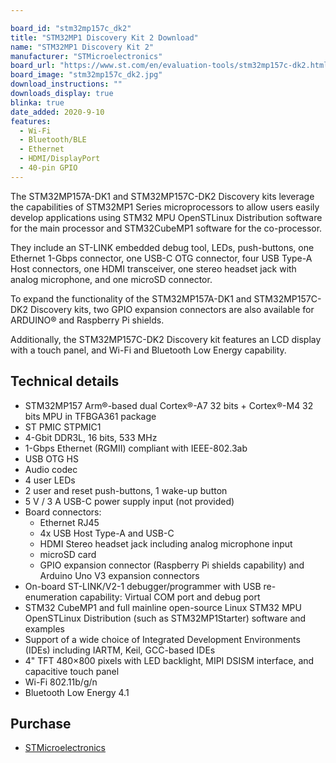 ```yaml
---

board_id: "stm32mp157c_dk2"
title: "STM32MP1 Discovery Kit 2 Download"
name: "STM32MP1 Discovery Kit 2"
manufacturer: "STMicroelectronics"
board_url: "https://www.st.com/en/evaluation-tools/stm32mp157c-dk2.html"
board_image: "stm32mp157c_dk2.jpg"
download_instructions: ""
downloads_display: true
blinka: true
date_added: 2020-9-10
features:
  - Wi-Fi
  - Bluetooth/BLE
  - Ethernet
  - HDMI/DisplayPort
  - 40-pin GPIO
---
```


The STM32MP157A-DK1 and STM32MP157C-DK2 Discovery kits leverage the capabilities of STM32MP1 Series microprocessors to allow users easily develop applications using STM32 MPU OpenSTLinux Distribution software for the main processor and STM32CubeMP1 software for the co-processor.

They include an ST-LINK embedded debug tool, LEDs, push-buttons, one Ethernet 1-Gbps connector, one USB-C OTG connector, four USB Type-A Host connectors, one HDMI transceiver, one stereo headset jack with analog microphone, and one microSD connector.

To expand the functionality of the STM32MP157A-DK1 and STM32MP157C-DK2 Discovery kits, two GPIO expansion connectors are also available for ARDUINO® and Raspberry Pi shields.

Additionally, the STM32MP157C-DK2 Discovery kit features an LCD display with a touch panel, and Wi-Fi and Bluetooth Low Energy capability.

## Technical details

- STM32MP157 Arm®-based dual Cortex®-A7 32 bits + Cortex®-M4 32 bits MPU in TFBGA361 package
- ST PMIC STPMIC1
- 4-Gbit DDR3L, 16 bits, 533 MHz
- 1-Gbps Ethernet (RGMII) compliant with IEEE-802.3ab
- USB OTG HS
- Audio codec
- 4 user LEDs
- 2 user and reset push-buttons, 1 wake-up button
- 5 V / 3 A USB-C power supply input (not provided)
- Board connectors: 
  - Ethernet RJ45
  - 4x USB Host Type-A and USB-C
  - HDMI Stereo headset jack including analog microphone input
  - microSD card
  - GPIO expansion connector (Raspberry Pi shields capability) and Arduino Uno V3 expansion connectors
- On-board ST-LINK/V2-1 debugger/programmer with USB re-enumeration capability: Virtual COM port and debug port
- STM32 CubeMP1 and full mainline open-source Linux STM32 MPU OpenSTLinux Distribution (such as STM32MP1Starter) software and examples
- Support of a wide choice of Integrated Development Environments (IDEs) including IARTM, Keil, GCC-based IDEs
- 4" TFT 480×800 pixels with LED backlight, MIPI DSISM interface, and capacitive touch panel
- Wi-Fi 802.11b/g/n
- Bluetooth Low Energy 4.1

## Purchase
* [STMicroelectronics](https://estore.st.com/en/products/evaluation-tools/product-evaluation-tools/mcu-mpu-eval-tools/stm32-mcu-mpu-eval-tools/stm32-discovery-kits/stm32mp157c-dk2.html)
